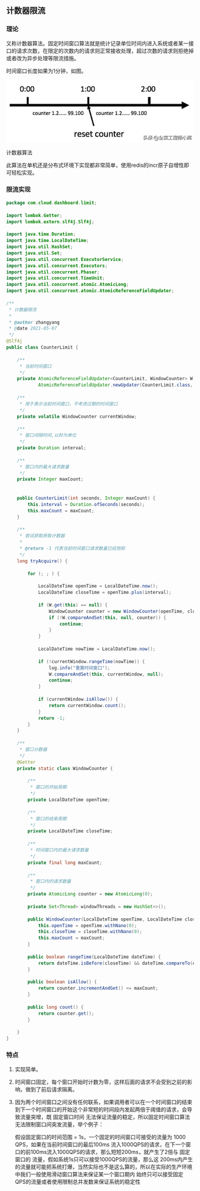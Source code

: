 ## 计数器限流



### 理论

又称计数器算法。固定时间窗口算法就是统计记录单位时间内进入系统或者某一接口的请求次数，在限定的次数内的请求则正常接收处理，超过次数的请求则拒绝掉或者改为异步处理等限流措施。

时间窗口长度如果为1分钟，如图。

![f42fb9eb7c59bcf8a107224582747688.png](assets/f42fb9eb7c59bcf8a107224582747688.png)

计数器算法

此算法在单机还是分布式环境下实现都非常简单，使用redis的incr原子自增性即可轻松实现。



### 限流实现

```java
package com.cloud.dashboard.limit;

import lombok.Getter;
import lombok.extern.slf4j.Slf4j;

import java.time.Duration;
import java.time.LocalDateTime;
import java.util.HashSet;
import java.util.Set;
import java.util.concurrent.ExecutorService;
import java.util.concurrent.Executors;
import java.util.concurrent.Phaser;
import java.util.concurrent.TimeUnit;
import java.util.concurrent.atomic.AtomicLong;
import java.util.concurrent.atomic.AtomicReferenceFieldUpdater;

/**
 * 计数器限流
 *
 * @author zhangyang
 * @date 2021-05-07
 */
@Slf4j
public class CounterLimit {

    /**
     * 当前时间窗口
     */
    private AtomicReferenceFieldUpdater<CounterLimit, WindowCounter> W =
            AtomicReferenceFieldUpdater.newUpdater(CounterLimit.class, WindowCounter.class, "currentWindow");

    /**
     * 用于表示当前时间窗口，不考虑过期的时间窗口
     */
    private volatile WindowCounter currentWindow;

    /**
     * 窗口间隔时间,以秒为单位
     */
    private Duration interval;

    /**
     * 窗口内的最大请求数量
     */
    private Integer maxCount;


    public CounterLimit(int seconds, Integer maxCount) {
        this.interval = Duration.ofSeconds(seconds);
        this.maxCount = maxCount;
    }

    /**
     * 尝试获取获取计数器
     *
     * @return -1 代表当前时间窗口请求数量已经饱和
     */
    long tryAcquire() {

        for (; ; ) {

            LocalDateTime openTime = LocalDateTime.now();
            LocalDateTime closeTime = openTime.plus(interval);

            if (W.get(this) == null) {
                WindowCounter counter = new WindowCounter(openTime, closeTime, maxCount);
                if (!W.compareAndSet(this, null, counter)) {
                    continue;
                }
            }

            LocalDateTime nowTime = LocalDateTime.now();

            if (!currentWindow.rangeTime(nowTime)) {
                log.info("重置时间窗口");
                W.compareAndSet(this, currentWindow, null);
                continue;
            }

            if (currentWindow.isAllow()) {
                return currentWindow.count();
            }
            return -1;
        }
    }

    /**
     * 窗口计数器
     */
    @Getter
    private static class WindowCounter {

        /**
         * 窗口的开始周期
         */
        private LocalDateTime openTime;

        /**
         * 窗口的结束周期
         */
        private LocalDateTime closeTime;

        /**
         * 时间窗口内的最大请求数量
         */
        private final long maxCount;

        /**
         * 窗口内的请求数量
         */
        private AtomicLong counter = new AtomicLong(0);

        private Set<Thread> windowThreads = new HashSet<>();

        public WindowCounter(LocalDateTime openTime, LocalDateTime closeTime, long maxCount) {
            this.openTime = openTime.withNano(0);
            this.closeTime = closeTime.withNano(0);
            this.maxCount = maxCount;
        }

        public boolean rangeTime(LocalDateTime dateTime) {
            return dateTime.isBefore(closeTime) && dateTime.compareTo(openTime) >= 0;
        }

        public boolean isAllow() {
            return counter.incrementAndGet() <= maxCount;
        }

        public long count() {
            return counter.get();
        }

    }
}

```



### 特点

1. 实现简单。

2. 时间窗口固定，每个窗口开始时计数为零，这样后面的请求不会受到之前的影响，做到了前后请求隔离。

3. 因为两个时间窗口之间没有任何联系，如果调用者可以在一个时间窗口的结束到下一个时间窗口的开始这个非常短的时间段内发起两倍于阈值的请求，会导致流量突增，既 固定窗口时间 无法保证流量的稳定，所以固定时间窗口算法无法限制窗口间突发流量，举个例子：

   假设固定窗口的时间范围  = 1s，一个固定的时间窗口可接受的流量为 1000 QPS，如果在当前时间窗口的最后100ms 流入1000QPS的请求，在下一个窗口的前100ms流入1000QPS的请求，那么短短200ms，就产生了2倍与 固定窗口的 流量，假如系统1s只可以接受1000QPS的流量，那么这 200ms内产生的流量就可能把系统打爆，当然实际也不是这么算的，所以在实际的生产环境中我们一般使用滑动窗口算法来保证某一个窗口期内 始终只可以接受固定QPS的流量或者使用限制总并发数来保证系统的稳定性